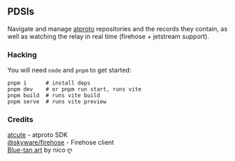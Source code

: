## PDSls

Navigate and manage [atproto](https://atproto.com/) repositories and the records they contain, as well as watching the relay in real time (firehose + jetstream support).

### Hacking

You will need `node` and `pnpm` to get started:

```
pnpm i      # install deps
pnpm dev    # or pnpm run start, runs vite
pnpm build  # runs vite build
pnpm serve  # runs vite preview
```

### Credits

[atcute](https://github.com/mary-ext/atcute) - atproto SDK\
[@skyware/firehose](https://github.com/skyware-js/firehose) - Firehose client\
[Blue-tan art](https://bsky.app/profile/did:plc:zoujtrsqvk3w4n5svsqtj3kg/post/3l3tq5xwqf22o) by nico ღ
